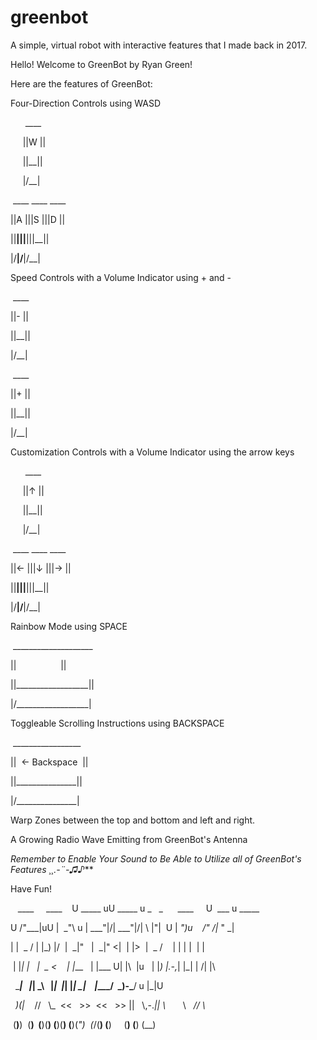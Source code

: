 # greenbot
A simple, virtual robot with interactive features that I made back in 2017.

Hello! Welcome to GreenBot by Ryan Green!

Here are the features of GreenBot:

Four-Direction Controls using WASD

      ____           

     ||W ||          

     ||__||          

     |/__\|          

 ____ ____ ____ 

||A |||S |||D ||

||__|||__|||__||

|/__\|/__\|/__\|

Speed Controls with a Volume Indicator using + and -

 ____ 

||- ||

||__||

|/__\|

 ____ 

||+ ||

||__||

|/__\|

Customization Controls with a Volume Indicator using the arrow keys

      ____           

     ||↑ ||          

     ||__||          

     |/__\|          

 ____ ____ ____ 

||← |||↓ |||→ ||

||__|||__|||__||

|/__\|/__\|/__\|

Rainbow Mode using SPACE

 ____________________

||                  ||

||__________________||

|/__________________\|

Toggleable Scrolling Instructions using BACKSPACE

 _________________

||  ← Backspace  ||

||_______________||

|/_______________\|

Warp Zones between the top and bottom and left and right.

A Growing Radio Wave Emitting from GreenBot's Antenna

***Remember to Enable Your Sound to Be Able to Utilize all of GreenBot's Features ¸¸.-*¨*-♫♪***

Have Fun!

   ____     ____    U _____ uU _____ u _   _      ____     U  ___ u _____   

U /"___|uU |  _"\ u \| ___"|/\| ___"|/| \ |"|  U | __")u    \/"_ \/|_ " _|  

\| |  _ / \| |_) |/  |  _|"   |  _|" <|  \| |>  \|  _ \/    | | | |  | |    

 | |_| |   |  _ <    | |___   | |___ U| |\  |u   | |_) |.-,_| |_| | /| |\   

  \____|   |_| \_\   |_____|  |_____| |_| \_|    |____/  \_)-\___/ u |_|U   

  _)(|_    //   \\_  <<   >>  <<   >> ||   \\,-._|| \\_       \\   _// \\_  

 (__)__)  (__)  (__)(__) (__)(__) (__)(_")  (_/(__) (__)     (__) (__) (__)
